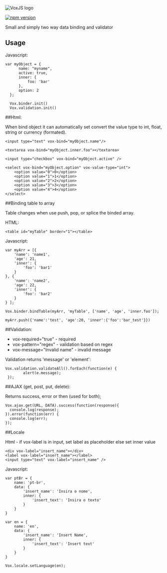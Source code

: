 <img src="https://s13.postimg.org/m5ufoeelz/Logomakr_2_Fx_Qcm.png" alt="VoxJS logo" align="center"/>


[![npm version](https://badge.fury.io/js/voxjs.svg)](https://badge.fury.io/js/voxjs)


Small and simply two way data binding and validator


 Usage
-------------
Javascript:

    var myObject = {
          name: "myname",
          active: true,
          inner: {
              foo: 'bar'
          },
          option: 2
      };

      Vox.binder.init()
      Vox.validation.init()
      
      
##Html:
  
When bind object it can automatically set convert the value type to int, float, string or currency (formated).

    <input type="text" vox-bind="myObject.name"/>
    
    <textarea vox-bind="myObject.inner.foo"></textarea>
    
    <input type="checkbox" vox-bind="myObject.active" />
    
    <select vox-bind="myObject.option" vox-value-type="int">
        <option value="0">0</option>
        <option value="1">1</option>
        <option value="2">2</option>
        <option value="3">3</option>
        <option value="4">4</option>
    </select>
    
    
##Binding table to array

Table changes when use push, pop, or splice the binded array.

HTML:

    <table id="myTable" border="1"></table>


Javascript:

    var myArr = [{
        'name': 'name1',
        'age': 21,
        'inner': {
            'foo': 'bar1'
        }
    }, {
        'name': 'name2',
        'age': 22,
        'inner': {
            'foo': 'bar2'
        }
    } ];
    
    Vox.binder.bindTable(myArr, 'myTable', ['name', 'age', 'inner.foo']);
    
    myArr.push({'name':'test', 'age':20, 'inner':{'foo':'bar_test'}})
    
    
##Validation:

  * vox-required="true" - required
  * vox-pattern="regex" - validation based on regex
  * vox-message="Invalid name" - invalid message

Validation returns 'message' or 'element':

    Vox.validation.validateAll().forEach(function(e) {
            alert(e.message);
     });
      
      
##AJAX (get, post, put, delete):

Returns success, error or then (used for both);

    Vox.ajax.get(URL, DATA).success(function(response){
      console.log(response);
    }).error(function(err) {
      console.log(err);
    });


##Locale

Html - if vox-label is in input, set label as placeholder else set inner value

    <div vox-label="insert_name"></div>
    <label vox-label="insert_name"></label>
    <input type="text" vox-label="insert_name" />

Javascript:

    var ptBr = {
        name: 'pt-br',
        data: {
            'insert_name': 'Insira o nome',
            inner: {
                'insert_text': 'Insira o texto'
            }
        }
    }

    var en = {
        name: 'en',
        data: {
            'insert_name': 'Insert Name',
            inner: {
                'insert_text': 'Insert text'
            }
        }
    }
    
    Vox.locale.setLanguage(en);
    
